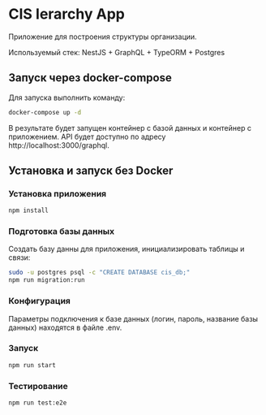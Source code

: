 # CIS Ierarchy App

Приложение для построения структуры организации.

Используемый стек: NestJS + GraphQL + TypeORM + Postgres

## Запуск через docker-compose

Для запуска выполнить команду:

```bash
docker-compose up -d
```

В результате будет запущен контейнер с базой данных и контейнер с приложением. API будет доступно по адресу http://localhost:3000/graphql.

## Установка и запуск без Docker

### Установка приложения

```bash
npm install
```

### Подготовка базы данных

Создать базу данны для приложения, инициализировать таблицы и связи:

```bash
sudo -u postgres psql -c "CREATE DATABASE cis_db;"
npm run migration:run
```

### Конфигурация

Параметры подключения к базе данных (логин, пароль, название базы данных) находятся в файле .env.

### Запуск

```bash
npm run start
```

### Тестирование

```bash
npm run test:e2e
```
